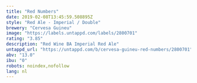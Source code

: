 ```yaml
---
title: "Red Numbers"
date: 2019-02-08T13:45:59.508895Z
style: "Red Ale - Imperial / Double"
brewery: "Cervesa Guineu"
image: "https://labels.untappd.com/labels/2800701"
rating: "3.85"
description: "Red Wine BA Imperial Red Ale"
untappd_url: "https://untappd.com/b/cervesa-guineu-red-numbers/2800701"
abv: "13.0"
ibu: "0"
robots: noindex,nofollow
lang: nl
---
```

